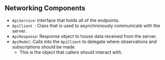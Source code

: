 Networking Components
---------------------
- `ApiService`: Interface that holds all of the endpoints.
- `ApiClient `: Class that is used to asynchronously communicate with the server.
- `ApiResponse`: Response object to house data received from the server.
- `ApiModel`: Calls into the `ApiClient` to delegate where observations and subscriptions should be made.
    - This is the object that callers should interact with.